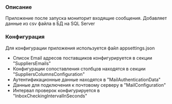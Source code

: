 <h3>Описание</h3>
<p>Приложение после запуска мониторит входящие сообщения. Добавляет данные из csv файла в БД на SQL Server<p/>
<h3>Конфигурация</h3>
<p>Для конфигурации приложения используется файл appsettings.json</p>
<ul>
<li>Список Email адресов поставщиков конфигурируется в секции "SuppliersEmails"
<li>Конфигурации сопоставления столбцов находятся в секции "SuppliersColumnsConfiguration"
<li>Аутентификационные данные находятся в "MailAuthenticationData"
<li>Данные для подключения к почтовому серверу в "MailConfiguration"
<li>Интервал проверок конфигурируется в "InboxCheckingIntervalInSeconds"
<ul/>
